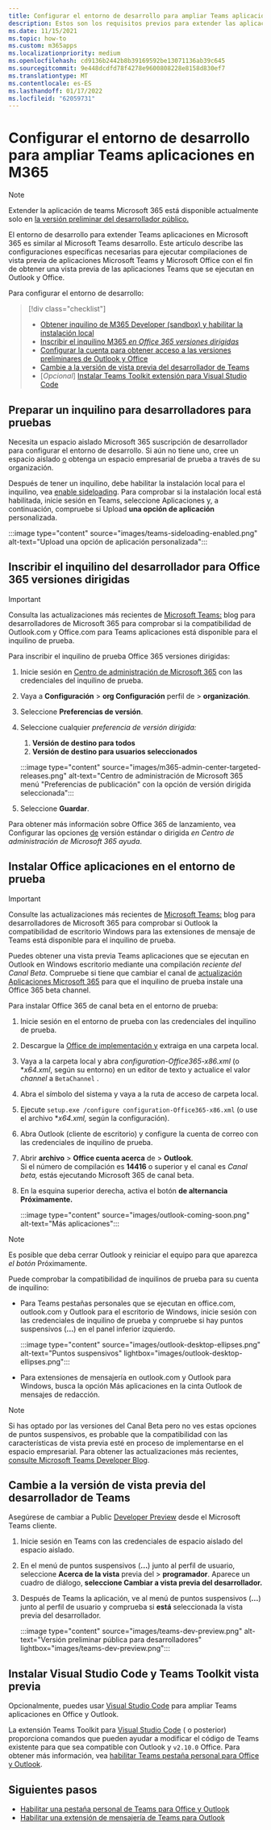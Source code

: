 ```yaml
---
title: Configurar el entorno de desarrollo para ampliar Teams aplicaciones en Microsoft 365
description: Estos son los requisitos previos para extender las aplicaciones Teams en Microsoft 365
ms.date: 11/15/2021
ms.topic: how-to
ms.custom: m365apps
ms.localizationpriority: medium
ms.openlocfilehash: cd9136b2442b8b39169592be13071136ab39c645
ms.sourcegitcommit: 9e448dcdfd78f4278e9600808228e8158d830ef7
ms.translationtype: MT
ms.contentlocale: es-ES
ms.lasthandoff: 01/17/2022
ms.locfileid: "62059731"
---
```

# <a name="set-up-your-dev-environment-for-extending-teams-apps-across-m365"></a>Configurar el entorno de desarrollo para ampliar Teams aplicaciones en M365

> [!NOTE]
> Extender la aplicación de teams Microsoft 365 está disponible actualmente solo en [la versión preliminar del desarrollador público.](~/resources/dev-preview/developer-preview-intro.md)

El entorno de desarrollo para extender Teams aplicaciones en Microsoft 365 es similar al Microsoft Teams desarrollo. Este artículo describe las configuraciones específicas necesarias para ejecutar compilaciones de vista previa de aplicaciones Microsoft Teams y Microsoft Office con el fin de obtener una vista previa de las aplicaciones Teams que se ejecutan en Outlook y Office.

Para configurar el entorno de desarrollo:

> [!div class="checklist"]
> * [Obtener inquilino de M365 Developer (sandbox) y habilitar la instalación local](#prepare-a-developer-tenant-for-testing)
> * [Inscribir el inquilino M365 *en Office 365 versiones dirigidas*](#enroll-your-developer-tenant-for-office-365-targeted-releases)
> * [Configurar la cuenta para obtener acceso a las versiones preliminares de Outlook y Office](#install-office-apps-in-your-test-environment)
> * [Cambie a la versión de vista previa del desarrollador de Teams](#switch-to-the-developer-preview-version-of-teams)
> * [*Opcional*] [Instalar Teams Toolkit extensión para Visual Studio Code](#install-visual-studio-code-and-teams-toolkit-preview-extension)

## <a name="prepare-a-developer-tenant-for-testing"></a>Preparar un inquilino para desarrolladores para pruebas

Necesita un espacio aislado Microsoft 365 suscripción de desarrollador para configurar el entorno de desarrollo. Si aún no tiene uno, cree un espacio aislado [o](/office/developer-program/microsoft-365-developer-program-get-started) obtenga un espacio empresarial de prueba a través de su organización.

Después de tener un inquilino, debe habilitar la instalación local para el inquilino, vea [enable sideloading](/microsoftteams/platform/concepts/build-and-test/prepare-your-o365-tenant#enable-custom-teams-apps-and-turn-on-custom-app-uploading). Para comprobar si la instalación local está habilitada, inicie  sesión en Teams, seleccione Aplicaciones y, a continuación, compruebe si Upload **una opción de aplicación** personalizada.

:::image type="content" source="images/teams-sideloading-enabled.png" alt-text="Upload una opción de aplicación personalizada":::

## <a name="enroll-your-developer-tenant-for-office-365-targeted-releases"></a>Inscribir el inquilino del desarrollador para Office 365 versiones dirigidas

> [!IMPORTANT]
> Consulta las actualizaciones más recientes de [Microsoft Teams:](https://devblogs.microsoft.com/microsoft365dev/) blog para desarrolladores de Microsoft 365 para comprobar si la compatibilidad de Outlook.com y Office.com para Teams aplicaciones está disponible para el inquilino de prueba.

Para inscribir el inquilino de prueba Office 365 versiones dirigidas:

1. Inicie sesión en [Centro de administración de Microsoft 365](https://admin.microsoft.com) con las credenciales del inquilino de prueba.
1. Vaya a **Configuración**  >  **org Configuración** perfil de  >  **organización**.
1. Seleccione **Preferencias de versión**.
1. Seleccione cualquier *preferencia de versión dirigida:*
    1. **Versión de destino para todos**
    1. **Versión de destino para usuarios seleccionados**

    :::image type="content" source="images/m365-admin-center-targeted-releases.png" alt-text="Centro de administración de Microsoft 365 menú &quot;Preferencias de publicación&quot; con la opción de versión dirigida seleccionada":::
    
1. Seleccione **Guardar**.

Para obtener más información sobre Office 365 de lanzamiento, vea Configurar las opciones [de](/microsoft-365/admin/manage/release-options-in-office-365?view=o365-worldwide&preserve-view=true#targeted-release) versión estándar o dirigida *en Centro de administración de Microsoft 365 ayuda*.

## <a name="install-office-apps-in-your-test-environment"></a>Instalar Office aplicaciones en el entorno de prueba

> [!IMPORTANT]
> Consulte las actualizaciones más recientes de [Microsoft Teams:](https://devblogs.microsoft.com/microsoft365dev/) blog para desarrolladores de Microsoft 365 para comprobar si Outlook la compatibilidad de escritorio Windows para las extensiones de mensaje de Teams está disponible para el inquilino de prueba.

Puedes obtener una vista previa Teams aplicaciones que se ejecutan en Outlook en Windows escritorio mediante una compilación *reciente del Canal Beta*. Compruebe si tiene que cambiar el canal de [actualización Aplicaciones Microsoft 365](/deployoffice/change-update-channels?WT.mc_id=M365-MVP-5002016) para que el inquilino de prueba instale una Office 365 beta channel.

Para instalar Office 365 de canal beta en el entorno de prueba:

1. Inicie sesión en el entorno de prueba con las credenciales del inquilino de prueba.
1. Descargue la [Office de implementación y](https://www.microsoft.com/download/details.aspx?id=49117) extraiga en una carpeta local.
1. Vaya a la carpeta local y abra *configuration-Office365-x86.xml* (o **x64.xml*, según su entorno) en un editor de texto y actualice el valor *channel* a `BetaChannel` .
1. Abra el símbolo del sistema y vaya a la ruta de acceso de carpeta local.
1. Ejecute `setup.exe /configure configuration-Office365-x86.xml` (o use el archivo **x64.xml,* según la configuración).
1. Abra Outlook (cliente de escritorio) y configure la cuenta de correo con las credenciales de inquilino de prueba.
1. Abrir **archivo**  >  **Office cuenta acerca** de  >  **Outlook**.  
   Si el número de compilación es **14416** o superior y el canal es *Canal beta,* estás ejecutando Microsoft 365 de canal beta.
1. En la esquina superior derecha, activa el botón **de alternancia Próximamente.**
    
    :::image type="content" source="images/outlook-coming-soon.png" alt-text="Más aplicaciones":::

> [!NOTE]
> Es posible que deba cerrar Outlook y reiniciar el equipo para que aparezca *el botón* Próximamente.

Puede comprobar la compatibilidad de inquilinos de prueba para su cuenta de inquilino:

* Para Teams pestañas personales que se ejecutan en office.com, outlook.com y Outlook para el escritorio de Windows, inicie sesión con las credenciales de inquilino de prueba y compruebe si hay puntos suspensivos (**...**) en el panel inferior izquierdo.

    :::image type="content" source="images/outlook-desktop-ellipses.png" alt-text="Puntos suspensivos" lightbox="images/outlook-desktop-ellipses.png":::

* Para extensiones de mensajería en outlook.com y Outlook para Windows, busca  la opción Más aplicaciones en la cinta Outlook de mensajes de redacción.

> [!NOTE]
> Si has optado por las versiones del Canal Beta pero no ves estas opciones de puntos suspensivos, es probable que la compatibilidad con las características de vista previa esté en proceso de implementarse en el espacio empresarial. Para obtener las actualizaciones más recientes, [consulte Microsoft Teams Developer Blog](https://devblogs.microsoft.com/microsoft365dev/).

## <a name="switch-to-the-developer-preview-version-of-teams"></a>Cambie a la versión de vista previa del desarrollador de Teams

Asegúrese de cambiar a Public [Developer Preview](../resources/dev-preview/developer-preview-intro.md) desde el Microsoft Teams cliente.

1. Inicie sesión en Teams con las credenciales de espacio aislado del espacio aislado.
1. En el menú de puntos suspensivos (**...**) junto al perfil de usuario, seleccione **Acerca de la vista** previa del  >  **programador**. Aparece un cuadro de diálogo, **seleccione Cambiar a vista previa del desarrollador.**
1. Después de Teams la aplicación, ve al menú de puntos suspensivos (**...**) junto al perfil de usuario y comprueba si **está** seleccionada la vista previa del desarrollador.

    :::image type="content" source="images/teams-dev-preview.png" alt-text="Versión preliminar pública para desarrolladores" lightbox="images/teams-dev-preview.png":::

## <a name="install-visual-studio-code-and-teams-toolkit-preview-extension"></a>Instalar Visual Studio Code y Teams Toolkit vista previa

Opcionalmente, puedes usar [Visual Studio Code](https://code.visualstudio.com/) para ampliar Teams aplicaciones en Office y Outlook.

La extensión Teams Toolkit para [Visual Studio Code](https://aka.ms/teams-toolkit) ( o posterior) proporciona comandos que pueden ayudar a modificar el código de Teams existente para que sea compatible con Outlook y `v2.10.0` Office. Para obtener más información, vea [habilitar Teams pestaña personal para Office y Outlook](extend-m365-teams-personal-tab.md).

## <a name="next-steps"></a>Siguientes pasos

- [Habilitar una pestaña personal de Teams para Office y Outlook](extend-m365-teams-personal-tab.md)
- [Habilitar una extensión de mensajería de Teams para Outlook](extend-m365-teams-message-extension.md)